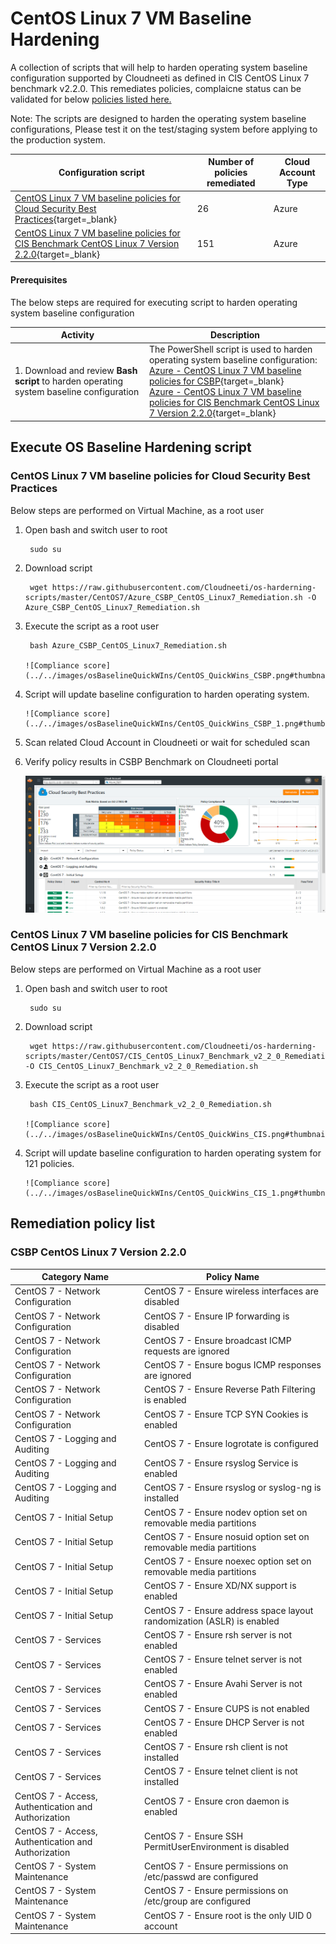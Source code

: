 # CentOS Linux 7 VM Baseline Hardening

 A collection of scripts that will help to harden operating system baseline configuration supported by Cloudneeti as defined in CIS CentOS Linux 7 benchmark v2.2.0. This remediates policies, complaicne status can be validated for below  [policies listed here.](../../osBaseline/centOSQuickWins/#csbp-centos-linux-7-version-220)

Note: The scripts are designed to harden the operating system baseline configurations, Please test it on the test/staging system before applying to the production system.


| **Configuration script**        | **Number of policies remediated** | **Cloud Account Type**|
|--------------------------------|-------------------------------|-----------------------------------|
| [CentOS Linux 7 VM baseline policies for Cloud Security Best Practices](https://raw.githubusercontent.com/Cloudneeti/os-harderning-scripts/master/CentOS7/Azure_CSBP_CentOS_Linux7_Remediation.sh){target=_blank}             | 26                               | Azure|
| [CentOS Linux 7 VM baseline policies for CIS Benchmark CentOS Linux 7 Version 2.2.0](https://raw.githubusercontent.com/Cloudneeti/os-harderning-scripts/master/CentOS7/CIS_CentOS_Linux7_Benchmark_v2_2_0_Remediation.sh){target=_blank}   | 151                               | Azure|


#### Prerequisites 
The below steps are required for executing script to harden operating system baseline configuration

| Activity             | Description                |
|----------------------|----------------------------|
| 1.	Download and review **Bash script** to harden operating system baseline configuration | The PowerShell script is used to harden operating system baseline configuration: <br> [Azure - CentOS Linux 7 VM baseline policies for CSBP](https://raw.githubusercontent.com/Cloudneeti/os-harderning-scripts/master/CentOS7/Azure_CSBP_CentOS_Linux7_Remediation.sh){target=_blank} <br> [Azure - CentOS Linux 7 VM baseline policies for CIS Benchmark CentOS Linux 7 Version 2.2.0](https://raw.githubusercontent.com/Cloudneeti/os-harderning-scripts/master/CentOS7/CIS_CentOS_Linux7_Benchmark_v2_2_0_Remediation.sh){target=_blank}|

Execute OS Baseline Hardening script
-------------------------------------

### CentOS Linux 7 VM baseline policies for Cloud Security Best Practices

Below steps are performed on Virtual Machine, as a root user

1. Open bash and switch user to root

        sudo su

2. Download script

        wget https://raw.githubusercontent.com/Cloudneeti/os-harderning-scripts/master/CentOS7/Azure_CSBP_CentOS_Linux7_Remediation.sh -O Azure_CSBP_CentOS_Linux7_Remediation.sh

3. Execute the script as a root user  

        bash Azure_CSBP_CentOS_Linux7_Remediation.sh

       ![Compliance score](../../images/osBaselineQuickWIns/CentOS_QuickWins_CSBP.png#thumbnail_1)

4. Script will update baseline configuration to harden operating system.

       ![Compliance score](../../images/osBaselineQuickWIns/CentOS_QuickWins_CSBP_1.png#thumbnail_1)

5. Scan related Cloud Account in Cloudneeti or wait for scheduled scan

6. Verify policy results in CSBP Benchmark on Cloudneeti portal

    ![Compliance score](../../images/osBaselineQuickWIns/CentOS_QuickWins.png#thumbnail_1)

### CentOS Linux 7 VM baseline policies for CIS Benchmark CentOS Linux 7 Version 2.2.0

Below steps are performed on Virtual Machine as a root user

1. Open bash and switch user to root

        sudo su

2. Download script

        wget https://raw.githubusercontent.com/Cloudneeti/os-harderning-scripts/master/CentOS7/CIS_CentOS_Linux7_Benchmark_v2_2_0_Remediation.sh -O CIS_CentOS_Linux7_Benchmark_v2_2_0_Remediation.sh

3. Execute the script as a root user  

        bash CIS_CentOS_Linux7_Benchmark_v2_2_0_Remediation.sh

       ![Compliance score](../../images/osBaselineQuickWIns/CentOS_QuickWins_CIS.png#thumbnail_1)

4. Script will update baseline configuration to harden operating system for 121 policies.

       ![Compliance score](../../images/osBaselineQuickWIns/CentOS_QuickWins_CIS_1.png#thumbnail_1)


## Remediation policy list

### CSBP CentOS Linux 7 Version 2.2.0

| Category Name                                       | Policy Name                                                            |
|-----------------------------------------------------|------------------------------------------------------------------------|
| CentOS 7 - Network Configuration                    | CentOS 7 - Ensure wireless interfaces are disabled                     |
| CentOS 7 - Network Configuration                    | CentOS 7 - Ensure IP forwarding is disabled                            |
| CentOS 7 - Network Configuration                    | CentOS 7 - Ensure broadcast ICMP requests are ignored                  |
| CentOS 7 - Network Configuration                    | CentOS 7 - Ensure bogus ICMP responses are ignored                     |
| CentOS 7 - Network Configuration                    | CentOS 7 - Ensure Reverse Path Filtering is enabled                    |
| CentOS 7 - Network Configuration                    | CentOS 7 - Ensure TCP SYN Cookies is enabled                           |
| CentOS 7 - Logging and Auditing                     | CentOS 7 - Ensure logrotate is configured                              |
| CentOS 7 - Logging and Auditing                     | CentOS 7 - Ensure rsyslog Service is enabled                           |
| CentOS 7 - Logging and Auditing                     | CentOS 7 - Ensure rsyslog or syslog-ng is installed                    |
| CentOS 7 - Initial Setup                            | CentOS 7 - Ensure nodev option set on removable media partitions       |
| CentOS 7 - Initial Setup                            | CentOS 7 - Ensure nosuid option set on removable media partitions      |
| CentOS 7 - Initial Setup                            | CentOS 7 - Ensure noexec option set on removable media partitions      |
| CentOS 7 - Initial Setup                            | CentOS 7 - Ensure XD/NX support is enabled                             |
| CentOS 7 - Initial Setup                            | CentOS 7 - Ensure address space layout randomization (ASLR) is enabled |
| CentOS 7 - Services                                 | CentOS 7 - Ensure rsh server is not enabled                            |
| CentOS 7 - Services                                 | CentOS 7 - Ensure telnet server is not enabled                         |
| CentOS 7 - Services                                 | CentOS 7 - Ensure Avahi Server is not enabled                          |
| CentOS 7 - Services                                 | CentOS 7 - Ensure CUPS is not enabled                                  |
| CentOS 7 - Services                                 | CentOS 7 - Ensure DHCP Server is not enabled                           |
| CentOS 7 - Services                                 | CentOS 7 - Ensure rsh client is not installed                          |
| CentOS 7 - Services                                 | CentOS 7 - Ensure telnet client is not installed                       |
| CentOS 7 - Access, Authentication and Authorization | CentOS 7 - Ensure cron daemon is enabled                               |
| CentOS 7 - Access, Authentication and Authorization | CentOS 7 - Ensure SSH PermitUserEnvironment is disabled                |
| CentOS 7 - System Maintenance                       | CentOS 7 - Ensure permissions on /etc/passwd are configured            |
| CentOS 7 - System Maintenance                       | CentOS 7 - Ensure permissions on /etc/group are configured             |
| CentOS 7 - System Maintenance                       | CentOS 7 - Ensure root is the only UID 0 account                       |
